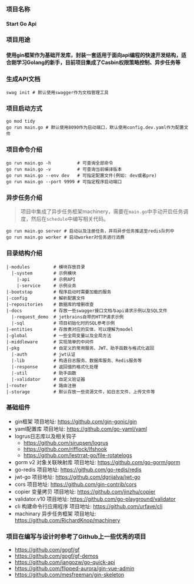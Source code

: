 ### 项目名称 
#### Start Go Api

### 项目用途
#### 使用gin框架作为基础开发库，封装一套适用于面向api编程的快速开发结构，适合刚学习Golang的新手，目前项目集成了Casbin权限策略控制、异步任务等

### 生成API文档
```shell
swag init # 默认使用swagger作为文档管理工具 
```
### 项目启动方式
```shell
go mod tidy
go run main.go # 默认使用8090作为启动端口，默认使用config.dev.yaml作为配置文件
```

### 项目命令介绍
```shell
go run main.go -h          # 可查询全部命令
go run main.go -v          # 可查询当前编译版本
go run main.go --env dev   # 可指定配置文件(例如: dev或者pre)
go run main.go --port 9999 # 可指定程序启动端口
```

### 异步任务介绍
> 项目中集成了异步任务框架machinery，需要在`main.go`中手动开启任务调度，然后在`schedule`中编写相关代码。
```shell
go run main.go server # 启动以及注册任务，并将异步任务推送至redis队列中
go run main.go worker # 启动worker对任务进行消费
```

### 目录结构介绍
```shell
|-modules         # 模块存放目录
  |-system        # 示例模块
    |-api         # 示例API
    |-service     # 示例业务
|-bootstap        # 程序启动时需要加载的服务
|-config          # 解析配置文件
|-repositories    # 数据库的增删改查
|-docs            # 存放一些swagger接口文档与api请求示例以及SQL文件
  |-request_demo  # jetbrains自带的HTTP请求示例
  |-sql           # 项目初始化时的SQL参考示例
|-entities        # 存放表对应的实体，可以理解为model
|-global          # 一些全局变量以及全局方法
|-middleware      # 实现简单的中间件
|-pkg             # 自定义的常用服务、JWT、助手函数与格式化返回
  |-auth          # jwt认证
  |-lib           # 构造日志服务、数据库服务、Redis服务等
  |-response      # 返回值的格式化处理
  |-util          # 助手函数
  |-validator     # 自定义验证器
|-router          # 路由注册
|-storage         # 默认存放一些资源文件，如日志文件、上传文件等
```
### 基础组件

- gin框架     项目地址: https://github.com/gin-gonic/gin
- yaml配置库 项目地址: https://github.com/go-yaml/yaml
- logrus日志库以及相关钩子
    - https://github.com/sirupsen/logrus
    - https://github.com/rifflock/lfshook
    - https://github.com/lestrrat-go/file-rotatelogs
- gorm v2 对象关联映射库 项目地址: https://github.com/go-gorm/gorm
- go-redis 项目地址: https://github.com/go-redis/redis
- jwt-go 项目地址: https://github.com/dgrijalva/jwt-go
- cors 项目地址: https://github.com/gin-contrib/cors
- copier 变量拷贝 项目地址: https://github.com/jinzhu/copier
- validator.v10 项目地址: https://github.com/go-playground/validator
- cli 构建命令行应用程序 项目地址: https://github.com/urfave/cli
- machinary 异步任务框架 项目地址: https://github.com/RichardKnop/machinery
### 项目在编写与设计时参考了Github上一些优秀的项目
- https://github.com/gogf/gf
- https://github.com/gogf/gf-demos
- https://github.com/jangozw/go-quick-api
- https://github.com/flipped-aurora/gin-vue-admin
- https://github.com/mesfreeman/gin-skeleton
